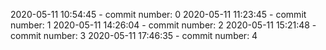 2020-05-11 10:54:45 - commit number: 0
2020-05-11 11:23:45 - commit number: 1
2020-05-11 14:26:04 - commit number: 2
2020-05-11 15:21:48 - commit number: 3
2020-05-11 17:46:35 - commit number: 4
